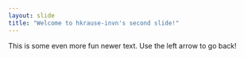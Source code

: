 ```yaml
---
layout: slide
title: "Welcome to hkrause-invn's second slide!"
---
```

This is some even more fun newer text.
Use the left arrow to go back!
